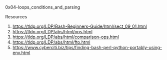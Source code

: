 0x04-loops_conditions_and_parsing

Resources
1. https://tldp.org/LDP/Bash-Beginners-Guide/html/sect_09_01.html
2. https://tldp.org/LDP/abs/html/ops.html
3. https://tldp.org/LDP/abs/html/comparison-ops.html
4. https://tldp.org/LDP/abs/html/fto.html
5. https://www.cyberciti.biz/tips/finding-bash-perl-python-portably-using-env.html
